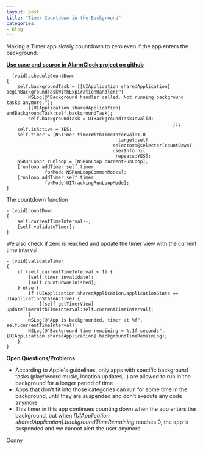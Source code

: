 ```yaml
---
layout: post
title: "Timer Countdown in the Background"
categories: 
- blog
---
```


Making a Timer app slowly countdown to zero even if the app enters the background.
<!-- more -->

[**Use case and source in AlarmClock project on github**](https://github.com/connyr/ios-projects/tree/master/Numbers/AlarmClock)

    - (void)scheduleCountDown
    {
        self.backgroundTask = [[UIApplication sharedApplication] beginBackgroundTaskWithExpirationHandler:^{
            NSLog(@"Background handler called. Not running background tasks anymore.");
            [[UIApplication sharedApplication] endBackgroundTask:self.backgroundTask];
            self.backgroundTask = UIBackgroundTaskInvalid;
                                                                 }];
        self.isActive = YES;
        self.timer = [NSTimer timerWithTimeInterval:1.0
                                             target:self
                                           selector:@selector(countDown)
                                           userInfo:nil
                                            repeats:YES];
        NSRunLoop* runloop = [NSRunLoop currentRunLoop];
        [runloop addTimer:self.timer
                  forMode:NSRunLoopCommonModes];
        [runloop addTimer:self.timer
                  forMode:UITrackingRunLoopMode];
    } 

The countdown function

    - (void)countDown
    {
        self.currentTimeInterval--;
        [self validateTimer];
    }

We also check if zero is reached and update the timer view with the current time interval.

    - (void)validateTimer
    {
        if (self.currentTimeInterval < 1) {
            [self.timer invalidate];
            [self countDownFinished];
        } else {
            if (UIApplication.sharedApplication.applicationState == UIApplicationStateActive) {
                [[self getTimerView] updateTimerWithTimeInterval:self.currentTimeInterval];
            }
            NSLog(@"App is backgrounded, timer at %f", self.currentTimeInterval);
            NSLog(@"Background time remaining = %.1f seconds", [UIApplication sharedApplication].backgroundTimeRemaining);
        }
    }

**Open Questions/Problems**

 + According to Apple's guidelines, only apps with specific background tasks (play/record music, location updates,..) are allowed to run in the background for a longer period of time
 + Apps that don't fit into those categories can run for some time in the background, until they are suspended and don't execute any code anymore
 + This timer in this app continues counting down when the app enters the background, but when *[UIApplication sharedApplication].backgroundTimeRemaining* reaches 0, the app is suspended and we cannot alert the user anymore.

Conny



